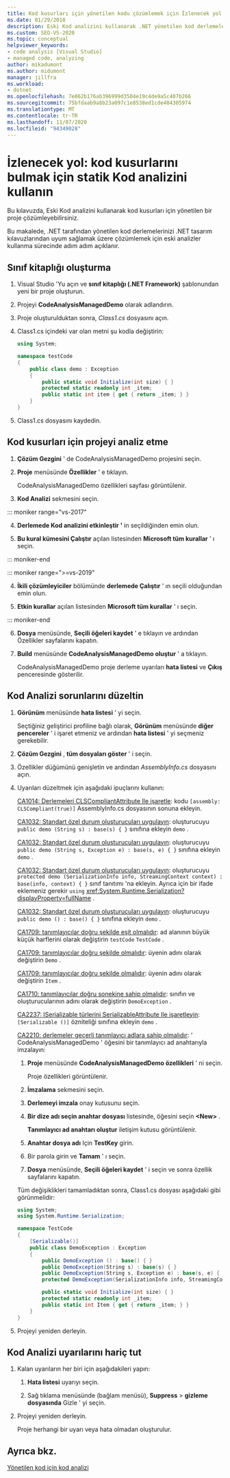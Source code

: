```yaml
---
title: Kod kusurları için yönetilen kodu çözümlemek için İzlenecek yol | Microsoft Docs
ms.date: 01/29/2018
description: Eski Kod analizini kullanarak .NET yönetilen kod derlemelerini nasıl analiz edeceğinizi öğrenin. Bkz. hataları denetleme ve .NET tasarım yönergeleriyle uyumluluk.
ms.custom: SEO-VS-2020
ms.topic: conceptual
helpviewer_keywords:
- code analysis [Visual Studio]
- managed code, analyzing
author: mikadumont
ms.author: midumont
manager: jillfra
ms.workload:
- dotnet
ms.openlocfilehash: 7e862b176ab396999d3504e19c4de9a5c407b266
ms.sourcegitcommit: 75bfdaab9a8b23a097c1e8538ed1cde404305974
ms.translationtype: MT
ms.contentlocale: tr-TR
ms.lasthandoff: 11/07/2020
ms.locfileid: "94349028"
---
```

# <a name="walkthrough-use-static-code-analysis-to-find-code-defects"></a>İzlenecek yol: kod kusurlarını bulmak için statik Kod analizini kullanın

Bu kılavuzda, Eski Kod analizini kullanarak kod kusurları için yönetilen bir proje çözümleyebilirsiniz.

Bu makalede, .NET tarafından yönetilen kod derlemelerinizi .NET tasarım kılavuzlarından uyum sağlamak üzere çözümlemek için eski analizler kullanma sürecinde adım adım açıklanır.

## <a name="create-a-class-library"></a>Sınıf kitaplığı oluşturma

1. Visual Studio 'Yu açın ve **sınıf kitaplığı (.NET Framework)** şablonundan yeni bir proje oluşturun.

1. Projeyi **CodeAnalysisManagedDemo** olarak adlandırın.

1. Proje oluşturulduktan sonra, *Class1.cs* dosyasını açın.

1. Class1.cs içindeki var olan metni şu kodla değiştirin:

   ```csharp
   using System;

   namespace testCode
   {
       public class demo : Exception
       {
           public static void Initialize(int size) { }
           protected static readonly int _item;
           public static int item { get { return _item; } }
       }
   }
   ```

1. Class1.cs dosyasını kaydedin.

## <a name="analyze-the-project-for-code-defects"></a>Kod kusurları için projeyi analiz etme

1. **Çözüm Gezgini** ' de CodeAnalysisManagedDemo projesini seçin.

2. **Proje** menüsünde **Özellikler** ' e tıklayın.

   CodeAnalysisManagedDemo özellikleri sayfası görüntülenir.

3. **Kod Analizi** sekmesini seçin.

::: moniker range="vs-2017"

4. **Derlemede Kod analizini etkinleştir '** in seçildiğinden emin olun.

5. **Bu kural kümesini Çalıştır** açılan listesinden **Microsoft tüm kurallar** ' ı seçin.

::: moniker-end

::: moniker range=">=vs-2019"

4. **İkili çözümleyiciler** bölümünde **derlemede Çalıştır** ' ın seçili olduğundan emin olun.

5. **Etkin kurallar** açılan listesinden **Microsoft tüm kurallar** ' ı seçin.

::: moniker-end

6. **Dosya** menüsünde, **Seçili öğeleri kaydet** ' e tıklayın ve ardından Özellikler sayfalarını kapatın.

7. **Build** menüsünde **CodeAnalysisManagedDemo oluştur** ' a tıklayın.

    CodeAnalysisManagedDemo proje derleme uyarıları **hata listesi** ve **Çıkış** penceresinde gösterilir.

## <a name="correct-the-code-analysis-issues"></a>Kod Analizi sorunlarını düzeltin

1. **Görünüm** menüsünde **hata listesi** ' yi seçin.

    Seçtiğiniz geliştirici profiline bağlı olarak, **Görünüm** menüsünde **diğer pencereler** ' i işaret etmeniz ve ardından **hata listesi** ' yi seçmeniz gerekebilir.

1. **Çözüm Gezgini** , **tüm dosyaları göster** ' i seçin.

1. Özellikler düğümünü genişletin ve ardından *AssemblyInfo.cs* dosyasını açın.

1. Uyarıları düzeltmek için aşağıdaki ipuçlarını kullanın:

   [CA1014: Derlemeleri CLSCompliantAttribute Ile işaretle](/dotnet/fundamentals/code-analysis/quality-rules/ca1014): kodu `[assembly: CLSCompliant(true)]` AssemblyInfo.cs dosyasının sonuna ekleyin.

   [CA1032: Standart özel durum oluşturucuları uygulayın](/dotnet/fundamentals/code-analysis/quality-rules/ca1032): oluşturucuyu `public demo (String s) : base(s) { }` sınıfına ekleyin `demo` .

   [CA1032: Standart özel durum oluşturucuları uygulayın](/dotnet/fundamentals/code-analysis/quality-rules/ca1032): oluşturucuyu `public demo (String s, Exception e) : base(s, e) { }` sınıfına ekleyin `demo` .

   [CA1032: Standart özel durum oluşturucuları uygulayın](/dotnet/fundamentals/code-analysis/quality-rules/ca1032): oluşturucuyu `protected demo (SerializationInfo info, StreamingContext context) : base(info, context) { }` sınıf tanıtımı 'na ekleyin. Ayrıca için bir ifade eklemeniz gerekir `using` <xref:System.Runtime.Serialization?displayProperty=fullName> .

   [CA1032: Standart özel durum oluşturucuları uygulayın](/dotnet/fundamentals/code-analysis/quality-rules/ca1032): oluşturucuyu `public demo () : base() { }` sınıfına ekleyin `demo` .

   [CA1709: tanımlayıcılar doğru şekilde eşit olmalıdır](../code-quality/ca1709.md): ad alanının büyük küçük harflerini olarak değiştirin `testCode` `TestCode` .

   [CA1709: tanımlayıcılar doğru şekilde olmalıdır](../code-quality/ca1709.md): üyenin adını olarak değiştirin `Demo` .

   [CA1709: tanımlayıcılar doğru şekilde olmalıdır](../code-quality/ca1709.md): üyenin adını olarak değiştirin `Item` .

   [CA1710: tanımlayıcılar doğru sonekine sahip olmalıdır](/dotnet/fundamentals/code-analysis/quality-rules/ca1710): sınıfın ve oluşturucularının adını olarak değiştirin `DemoException` .

   [CA2237: ISerializable türlerini SerializableAttribute Ile işaretleyin](/dotnet/fundamentals/code-analysis/quality-rules/ca2237): `[Serializable ()]` özniteliği sınıfına ekleyin `demo` .

   [CA2210: derlemeler geçerli tanımlayıcı adlara sahip olmalıdır](../code-quality/ca2210.md): ' CodeAnalysisManagedDemo ' öğesini bir tanımlayıcı ad anahtarıyla imzalayın:

   1. **Proje** menüsünde **CodeAnalysisManagedDemo özellikleri** ' ni seçin.

      Proje özellikleri görüntülenir.

   1. **İmzalama** sekmesini seçin.

   1. **Derlemeyi imzala** onay kutusunu seçin.

   1. **Bir dize adı seçin anahtar dosyası** listesinde, öğesini seçin **\<New>** .

      **Tanımlayıcı ad anahtarı oluştur** iletişim kutusu görüntülenir.

   1. **Anahtar dosya adı** Için **TestKey** girin.

   1. Bir parola girin ve **Tamam** ' ı seçin.

   1. **Dosya** menüsünde, **Seçili öğeleri kaydet** ' i seçin ve sonra özellik sayfalarını kapatın.

   Tüm değişiklikleri tamamladıktan sonra, Class1.cs dosyası aşağıdaki gibi görünmelidir:

   ```csharp
   using System;
   using System.Runtime.Serialization;

   namespace TestCode
   {
       [Serializable()]
       public class DemoException : Exception
       {
           public DemoException () : base() { }
           public DemoException(String s) : base(s) { }
           public DemoException(String s, Exception e) : base(s, e) { }
           protected DemoException(SerializationInfo info, StreamingContext context) : base(info, context) { }

           public static void Initialize(int size) { }
           protected static readonly int _item;
           public static int Item { get { return _item; } }
       }
   }
   ```

1. Projeyi yeniden derleyin.

## <a name="exclude-code-analysis-warnings"></a>Kod Analizi uyarılarını hariç tut

1. Kalan uyarıların her biri için aşağıdakileri yapın:

    1. **Hata listesi** uyarıyı seçin.

    1. Sağ tıklama menüsünde (bağlam menüsü), **Suppress**  >  **gizleme dosyasında** Gizle ' yi seçin.

1. Projeyi yeniden derleyin.

     Proje herhangi bir uyarı veya hata olmadan oluşturulur.

## <a name="see-also"></a>Ayrıca bkz.

[Yönetilen kod için kod analizi](../code-quality/code-analysis-for-managed-code-overview.md)
